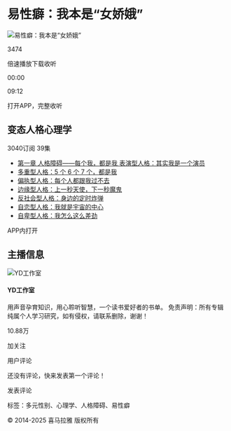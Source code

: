 # 易性癖：我本是“女娇娥”

![易性癖：我本是“女娇娥”](https://imagev2.xmcdn.com/storages/1f0a-audiofreehighqps/9C/A7/CKwRIW4FKDIHAALvKQDnYJ5j.jpeg!op_type=3&columns=144&rows=144&magick=webp)

3474

倍速播放下载收听

00:00

09:12

打开APP，完整收听

## 变态人格心理学

3040订阅 39集

-   [第一章 人格障碍——每个我，都是我 表演型人格：其实我是一个演员](/sound/457511691)
-   [多重型人格：5 个 6 个 7 个，都是我](/sound/457511807)
-   [偏执型人格：每个人都跟我过不去](/sound/457511894)
-   [边缘型人格：上一秒天使，下一秒魔鬼](/sound/457512553)
-   [反社会型人格：身边的定时炸弹](/sound/457512601)
-   [自恋型人格：我就是宇宙的中心](/sound/457512732)
-   [自卑型人格：我怎么这么差劲](/sound/457512816)

APP内打开

## 主播信息

![YD工作室](https://imagev2.xmcdn.com/group61/M01/57/F1/wKgMcF1D2W-S6tE2AAADUIJ3rgc368.png)

#### YD工作室

用声音孕育知识，用心聆听智慧，一个读书爱好者的书单。 免责声明：所有专辑纯属个人学习研究，如有侵权，请联系删除，谢谢！

10.88万

加关注

用户评论

还没有评论，快来发表第一个评论！

发表评论

标签：多元性别、心理学、人格障碍、易性癖

© 2014-2025 喜马拉雅 版权所有